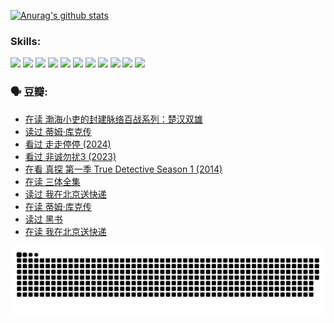 
[![Anurag's github stats](https://github-readme-stats.vercel.app/api?username=w940853815)](https://github.com/anuraghazra/github-readme-stats)

### Skills:

<code><img height="32" src="https://cdn.jsdelivr.net/npm/simple-icons@v5/icons/python.svg"></code>
<code><img height="32" src="https://cdn.jsdelivr.net/npm/simple-icons@v5/icons/javascript.svg"></code>
<code><img height="32" src="https://cdn.jsdelivr.net/npm/simple-icons@v5/icons/django.svg"></code>
<code><img height="32" src="https://cdn.jsdelivr.net/npm/simple-icons@v5/icons/flask.svg"></code>
<code><img height="32" src="https://cdn.jsdelivr.net/npm/simple-icons@v5/icons/vuetify.svg"></code>
<code><img height="32" src="https://cdn.jsdelivr.net/npm/simple-icons@v5/icons/git.svg"></code>
<code><img height="32" src="https://cdn.jsdelivr.net/npm/simple-icons@v5/icons/docker.svg"></code>
<code><img height="32" src="https://cdn.jsdelivr.net/npm/simple-icons@v5/icons/postgresql.svg"></code>
<code><img height="32" src="https://cdn.jsdelivr.net/npm/simple-icons@v5/icons/elasticsearch.svg"></code>
<code><img height="32" src="https://cdn.jsdelivr.net/npm/simple-icons@v5/icons/macos.svg"></code>
<code><img height="32" src="https://cdn.jsdelivr.net/npm/simple-icons@v5/icons/linux.svg"></code>

### 🗣 豆瓣:

<!-- DOUBAN-ACTIVITIES:START -->
- [在读 渤海小吏的封建脉络百战系列：楚汉双雄](https://www.douban.com/people/136069238/status/4700950146/?_i=24905093)
- [读过 蒂姆·库克传](https://www.douban.com/people/136069238/status/4700949869/?_i=24905093)
- [看过 走走停停‎ (2024)](https://www.douban.com/people/136069238/status/4684430230/?_i=24905093)
- [看过 非诚勿扰3‎ (2023)](https://www.douban.com/people/136069238/status/4676324100/?_i=24905093)
- [在看 真探 第一季 True Detective Season 1‎ (2014)](https://www.douban.com/people/136069238/status/4673382852/?_i=24905093)
- [在读 三体全集](https://www.douban.com/people/136069238/status/4672842521/?_i=24905093)
- [读过 我在北京送快递](https://www.douban.com/people/136069238/status/4672842036/?_i=24905093)
- [在读 蒂姆·库克传](https://www.douban.com/people/136069238/status/4663517053/?_i=24905093)
- [读过 黑书](https://www.douban.com/people/136069238/status/4663516022/?_i=24905093)
- [在读 我在北京送快递](https://www.douban.com/people/136069238/status/4658098365/?_i=24905093)
<!-- DOUBAN-ACTIVITIES:END -->


![Snake animation](https://raw.githubusercontent.com/w940853815/w940853815/output/github-contribution-grid-snake.svg)

<!--
**w940853815/w940853815** is a ✨ _special_ ✨ repository because its `README.md` (this file) appears on your GitHub profile.

Here are some ideas to get you started:

- 🔭 I’m currently working on ...
- 🌱 I’m currently learning ...
- 👯 I’m looking to collaborate on ...
- 🤔 I’m looking for help with ...
- 💬 Ask me about ...
- 📫 How to reach me: ...
- 😄 Pronouns: ...
- ⚡ Fun fact: ...
-->
